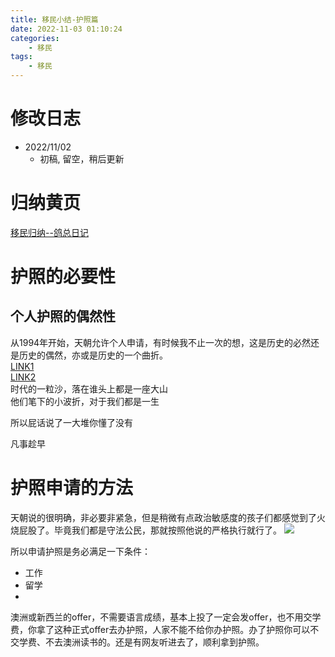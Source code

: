 ```yaml
---
title: 移民小结-护照篇
date: 2022-11-03 01:10:24
categories:
    - 移民
tags:
    - 移民
---
```

<!-- toc -->

# 修改日志
* 2022/11/02
    - 初稿, 留空，稍后更新


# 归纳黄页
[移民归纳--鸽总日记](/2022/10/28/imm-geziwang-roadmap/)

# 护照的必要性
## 个人护照的偶然性
从1994年开始，天朝允许个人申请，有时候我不止一次的想，这是历史的必然还是历史的偶然，亦或是历史的一个曲折。   
[LINK1](http://www.chinanews.com.cn/gn/news/2008/11-04/1436222.shtml)   
[LINK2](http://www.xinhuanet.com/politics/2018-05/21/c_1122860633.htm)   
时代的一粒沙，落在谁头上都是一座大山   
他们笔下的小波折，对于我们都是一生   
   
   
所以屁话说了一大堆你懂了没有

凡事趁早

# 护照申请的方法
天朝说的很明确，非必要非紧急，但是稍微有点政治敏感度的孩子们都感觉到了火烧屁股了。毕竟我们都是守法公民，那就按照他说的严格执行就行了。
![](imm_ca_news.png)
   
   
所以申请护照是务必满足一下条件：
- 工作
- 留学
- 
澳洲或新西兰的offer，不需要语言成绩，基本上投了一定会发offer，也不用交学费，你拿了这种正式offer去办护照，人家不能不给你办护照。办了护照你可以不交学费、不去澳洲读书的。还是有网友听进去了，顺利拿到护照。